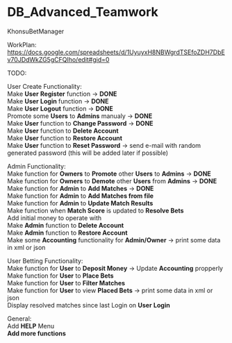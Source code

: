 # DB_Advanced_Teamwork
KhonsuBetManager

WorkPlan:
https://docs.google.com/spreadsheets/d/1UyuyxH8NBWgrdTSEfoZDH7DbEv70JDdWkZG5gCFQIho/edit#gid=0

TODO:

User Create Functionality:<br/>
Make **User** **Register** function -> **DONE**<br/>
Make **User** **Login** function -> **DONE**<br/>
Make **User** **Logout** function -> **DONE**<br/>
Promote some **Users** to **Admins** manualy -> **DONE**<br/>
Make **User** function to **Change Password** -> **DONE**<br/>
Make **User** function to **Delete Account**<br/>
Make **User** function to **Restore Account**<br/>
Make **User** function to **Reset Password** -> send e-mail with random generated password (this will be added later if possible)<br/>

Admin Functionality:<br/>
Make function for **Owners** to **Promote** other **Users** to **Admins** -> **DONE**<br/>
Make function for **Owners** to **Demote** other **Users** from **Admins** -> **DONE**<br/>
Make function for **Admin** to **Add Matches** -> **DONE**<br/>
Make function for **Admin** to **Add Matches from file**<br/>
Make function for **Admin** to **Update Match Results**<br/>
Make function when **Match Score** is updated to **Resolve Bets**<br/>
Add initial money to operate with<br/>
Make **Admin** function to **Delete Account**<br/>
Make **Admin** function to **Restore Account**<br/>
Make some **Accounting** functionality for **Admin/Owner** -> print some data in xml or json<br/>

User Betting Functionality:<br/>
Make function for **User** to **Deposit Money** -> Update **Accounting** propperly<br/>
Make function for **User** to **Place Bets**<br/>
Make function for **User** to **Filter Matches**<br/>
Make function for **User** to view **Placed Bets** -> print some data in xml or json<br/>
Display resolved matches since last Login on **User** **Login**<br/>

General:<br/>
Add **HELP** Menu<br/>
**Add more functions**<br/>

